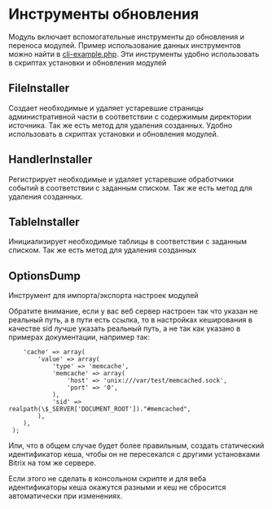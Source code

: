 # Инструменты обновления

Модуль включает вспомогательные инструменты до обновления и переноса модулей. Пример использование данных инструментов можно найти в [cli-example.php](examples/Updater/cli-example.php). Эти инструменты удобно использовать в скриптах установки и обновления модулей 

## FileInstaller

Создает необходимые и удаляет устаревшие страницы административной части в соответствии с содержимым директории источника. Так же есть метод для удаления созданных. Удобно использовать в скриптах установки и обновления модулей.

## HandlerInstaller

Регистрирует необходимые и удаляет устаревшие обработчики событий в соответствии с заданным списком. Так же есть метод для удаления созданных.

## TableInstaller
Инициализирует необходимые таблицы в соответствии с заданным списком. Так же есть метод для удаления созданных

## OptionsDump
Инструмент для импорта/экспорта настроек модулей

Обратите внимание, если у вас веб сервер настроен так что указан не реальный путь, а в пути есть ссылка, то в настройках кеширования в качестве sid лучше указать реальный путь, а не так как указано в примерах документации, например так:

```return array(
    'cache' => array(
        'value' => array(
            'type' => 'memcache',
            'memcache' => array(
                'host' => 'unix:///var/test/memcached.sock',
                'port' => '0',
            ),
            'sid' => realpath(\$_SERVER['DOCUMENT_ROOT'])."#memcached",
        ),
    ),
 );
```
Или, что в общем случае будет более правильным, создать статический идентификатор кеша, чтобы он не пересекался с другими установками Bitrix на том же сервере.

Если этого не сделать в консольном скрипте и для веба идентификаторы кеша окажутся разными и кеш не сбросится автоматически при изменениях.
